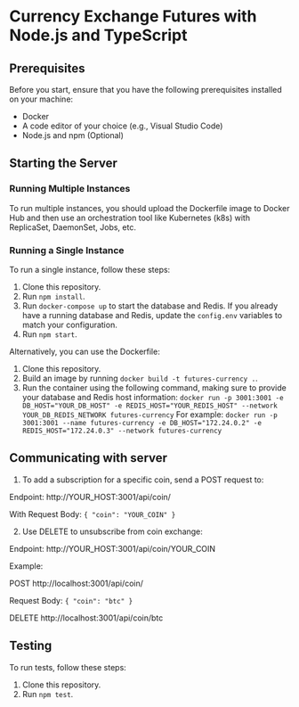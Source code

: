# Currency Exchange Futures with Node.js and TypeScript

## Prerequisites

Before you start, ensure that you have the following prerequisites installed on your machine:

- Docker
- A code editor of your choice (e.g., Visual Studio Code)
- Node.js and npm (Optional)

## Starting the Server

### Running Multiple Instances

To run multiple instances, you should upload the Dockerfile image to Docker Hub and then use an orchestration tool like Kubernetes (k8s) with ReplicaSet, DaemonSet, Jobs, etc.

### Running a Single Instance

To run a single instance, follow these steps:

1. Clone this repository.
2. Run `npm install`.
3. Run `docker-compose up` to start the database and Redis. If you already have a running database and Redis, update the `config.env` variables to match your configuration.
4. Run `npm start`.

Alternatively, you can use the Dockerfile:

1. Clone this repository.
2. Build an image by running `docker build -t futures-currency .`.
3. Run the container using the following command, making sure to provide your database and Redis host information:
`docker run -p 3001:3001 -e DB_HOST="YOUR_DB_HOST" -e REDIS_HOST="YOUR_REDIS_HOST" --network YOUR_DB_REDIS_NETWORK futures-currency`
For example: 
`docker run -p 3001:3001 --name futures-currency -e DB_HOST="172.24.0.2" -e REDIS_HOST="172.24.0.3" --network futures-currency`

## Communicating with server

1. To add a subscription for a specific coin, send a POST request to:

Endpoint: http://YOUR_HOST:3001/api/coin/

With Request Body:
`{
  "coin": "YOUR_COIN"
}`

2. Use DELETE to unsubscribe from coin exchange:

Endpoint: http://YOUR_HOST:3001/api/coin/YOUR_COIN

Example:

POST http://localhost:3001/api/coin/

Request Body:
`{
  "coin": "btc"
}`

DELETE http://localhost:3001/api/coin/btc


## Testing

To run tests, follow these steps:

1. Clone this repository.
2. Run `npm test`.
